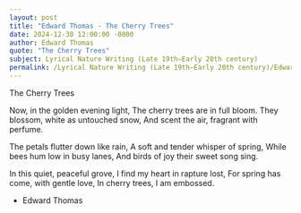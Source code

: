 ```yaml
---
layout: post
title: "Edward Thomas - The Cherry Trees"
date: 2024-12-30 12:00:00 -0000
author: Edward Thomas
quote: "The Cherry Trees"
subject: Lyrical Nature Writing (Late 19th–Early 20th century)
permalink: /Lyrical Nature Writing (Late 19th–Early 20th century)/Edward Thomas/Edward Thomas - The Cherry Trees
---
```


The Cherry Trees

Now, in the golden evening light,
The cherry trees are in full bloom.
They blossom, white as untouched snow,
And scent the air, fragrant with perfume.

The petals flutter down like rain,
A soft and tender whisper of spring,
While bees hum low in busy lanes,
And birds of joy their sweet song sing.

In this quiet, peaceful grove,
I find my heart in rapture lost,
For spring has come, with gentle love,
In cherry trees, I am embossed.


- Edward Thomas
